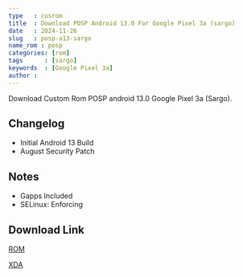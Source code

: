 ```yaml
---
type   : cusrom
title  : Download POSP Android 13.0 For Google Pixel 3a (sargo)
date   : 2024-11-26
slug   : posp-a13-sargo
name_rom : posp
categories: [rom]
tags      : [sargo]
keywords  : [Google Pixel 3a]
author :
---
```


Download Custom Rom POSP android 13.0 Google Pixel 3a (Sargo).



## Changelog
- Initial Android 13 Build
- August Security Patch

## Notes
- Gapps Included
- SELinux: Enforcing



## Download Link
[ROM](https://github.com/PotatoDevices/device_google_sargo/releases)

[XDA](https://forum.xda-developers.com/t/rom-alpha-13-0-posp-v6-0-0-staging1-sargo-25-08-22.4484549/)
